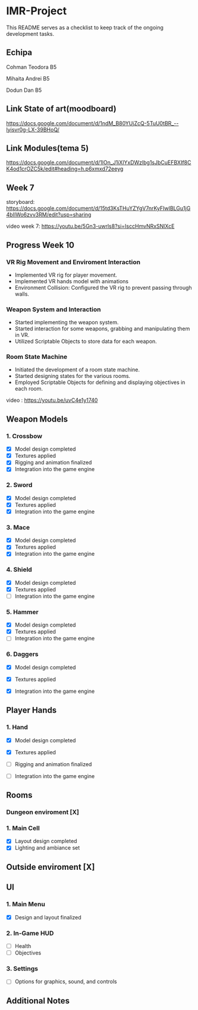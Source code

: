 # IMR-Project

This README serves as a checklist to keep track of the ongoing development tasks.


## Echipa
Cohman Teodora B5

Mihaita Andrei B5

Dodun Dan B5

## Link State of art(moodboard)
https://docs.google.com/document/d/1ndM_B80YUjZcQ-5TuU0tBR_--lyisvr0g-LX-39BHoQ/

## Link Modules(tema 5)
https://docs.google.com/document/d/1lOn_J1iXlYxDWzlbg1sJbCuEFBXIf8CK4od1crOZC5k/edit#heading=h.p6xmxd72eeyg

## Week 7

storyboard: https://docs.google.com/document/d/15td3KsTHuYZYgV7nrKyFIwIBLGu1jG4bIIWo6zvv3RM/edit?usp=sharing

video week 7: https://youtu.be/5Gn3-uwrls8?si=IsccHmvNRxSNlXcE


## Progress Week 10

### VR Rig Movement and Enviroment Interaction

- Implemented VR rig for player movement.
- Implemented VR hands model with animations
- Environment Collision: Configured the VR rig to prevent passing through walls.

### Weapon System and Interaction

- Started implementing the weapon system.
- Started interaction for some weapons, grabbing and manipulating them in VR.
- Utilized Scriptable Objects to store data for each weapon.

### Room State Machine

- Initiated the development of a room state machine.
- Started designing states for the various rooms.
- Employed Scriptable Objects for defining and displaying objectives in each room.

video : https://youtu.be/uvC4e1y1740


## Weapon Models

### 1. Crossbow
- [X] Model design completed
- [X] Textures applied
- [X] Rigging and animation finalized
- [X] Integration into the game engine

### 2. Sword
- [X] Model design completed
- [X] Textures applied
- [X] Integration into the game engine

### 3. Mace
- [X] Model design completed
- [X] Textures applied
- [X] Integration into the game engine

### 4. Shield
- [X] Model design completed
- [X] Textures applied
- [ ] Integration into the game engine

### 5. Hammer
- [x] Model design completed
- [x] Textures applied
- [ ] Integration into the game engine

### 6. Daggers
- [x] Model design completed
- [x] Textures applied
- [X] Integration into the game engine


## Player Hands

### 1. Hand
- [X] Model design completed
- [x] Textures applied
- [ ] Rigging and animation finalized
- [ ] Integration into the game engine


## Rooms

### Dungeon enviroment [X]

### 1. Main Cell
- [X] Layout design completed
- [X] Lighting and ambiance set

## Outside enviroment [X]

## UI

### 1. Main Menu
- [X] Design and layout finalized

### 2. In-Game HUD
- [ ] Health
- [ ] Objectives

### 3. Settings
- [ ] Options for graphics, sound, and controls

## Additional Notes
